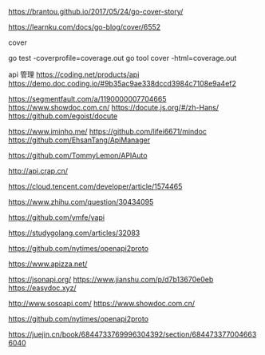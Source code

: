 https://brantou.github.io/2017/05/24/go-cover-story/

https://learnku.com/docs/go-blog/cover/6552

cover

go test -coverprofile=coverage.out 
go tool cover -html=coverage.out 


api 管理
https://coding.net/products/api
https://demo.doc.coding.io/#9b35ac9ae338dccd3984c7108e9a4ef2

https://segmentfault.com/a/1190000007704665
https://www.showdoc.com.cn/
https://docute.js.org/#/zh-Hans/
https://github.com/egoist/docute

https://www.iminho.me/
https://github.com/lifei6671/mindoc
https://github.com/EhsanTang/ApiManager

https://github.com/TommyLemon/APIAuto

http://api.crap.cn/

https://cloud.tencent.com/developer/article/1574465

https://www.zhihu.com/question/30434095

https://github.com/ymfe/yapi

https://studygolang.com/articles/32083


https://github.com/nytimes/openapi2proto


https://www.apizza.net/

https://jsonapi.org/
https://www.jianshu.com/p/d7b13670e0eb
https://easydoc.xyz/

http://www.sosoapi.com/
https://www.showdoc.com.cn/

https://github.com/nytimes/openapi2proto

https://juejin.cn/book/6844733769996304392/section/6844733770046636040
